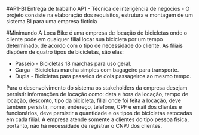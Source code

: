 #AP1-BI
Entrega de trabalho AP1 - Técnica de inteligência de negócios - O projeto consiste na elaboração dos requisitos, estrutura e montagem de um sistema BI para uma empresa fictícia

#Minimundo
A Loca Bike é uma empresa de locação de bicicletas onde o cliente pode em qualquer filial locar sua bicicleta por um tempo determinado, de acordo com o tipo de necessidade do cliente. As filiais dispõem de quatro tipos de bicicletas, são elas:

  -  Passeio - Bicicletas 18 marchas para uso geral.
  -  Carga - Bicicletas marcha simples com bagageiro para transporte.
  -  Dupla - Bicicletas para passeios de dois passageiros ao mesmo tempo.

Para o desenvolvimento do sistema os stakeholders da empresa desejam persistir informações de locação como: data e hora da locação, tempo de locação, desconto, tipo da bicicleta, filial onde foi feita a locação, deve tambem persistir, nome, endereço, telefone, CPF e email dos clientes e funcionários, deve persistir a quantidade e os tipos de bicicletas estocadas em cada filial. A empresa atende somente a clientes do tipo pessoa fisica, portanto, não há necessidade de registrar o CNPJ dos clientes.
